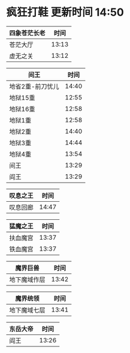 # 疯狂打鞋 更新时间 14:50

| 四象苍茫长老   | 时间    |
|--------|-------|
| 苍茫大厅 | 13:13 |
| 虚无之关 | 13:12 |

| 间王   | 时间    |
|--------|-------|
| 地省2重-前刀忧儿 | 14:40 |
| 地狱15重 | 12:55 |
| 地狱16重 | 12:58 |
| 地狱1重 | 12:58 |
| 地狱2重 | 14:40 |
| 地狱3重 | 14:44 |
| 地狱4重 | 13:54 |
| 间王 | 13:29 |
| 阎王 | 13:29 |

| 叹息之王   | 时间    |
|--------|-------|
| 叹息回廊 | 14:47 |

| 猛魔之王   | 时间    |
|--------|-------|
| 扶血魔宫 | 13:37 |
| 铁血魔宫 | 13:37 |

| 魔界巨兽   | 时间    |
|--------|-------|
| 地下魔域作层 | 13:42 |

| 魔界统领   | 时间    |
|--------|-------|
| 地下魔域七层 | 13:41 |

| 东岳大帝   | 时间    |
|--------|-------|
| 阎王 | 13:26 |